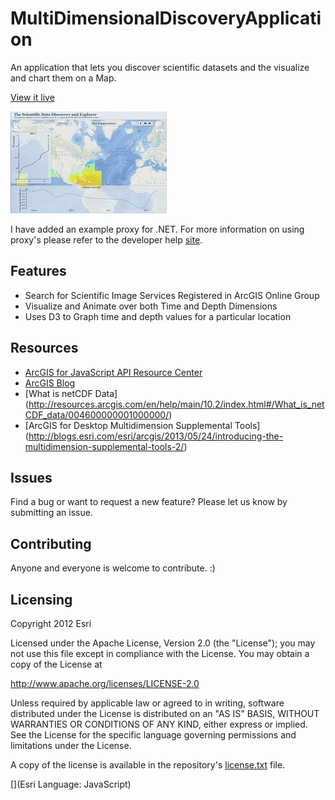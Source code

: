 MultiDimensionalDiscoveryApplication
====================================

An application that lets you discover scientific datasets and the visualize and chart them on a Map.

[View it live](http://dtc-sci01.esri.com/MultiDimensionImageService//)

![App](doc/MultiDimImageServer.jpg)

I have added an example proxy for .NET.  For more information on using proxy's please refer to the developer help [site](https://developers.arcgis.com/javascript/jshelp/ags_proxy.html).

## Features
* Search for Scientific Image Services Registered in ArcGIS Online Group
* Visualize and Animate over both Time and Depth Dimensions
* Uses D3 to Graph time and depth values for a particular location

## Resources

* [ArcGIS for JavaScript API Resource Center](http://help.arcgis.com/en/webapi/javascript/arcgis/index.html)
* [ArcGIS Blog](http://blogs.esri.com/esri/arcgis/)
* [What is netCDF Data] (http://resources.arcgis.com/en/help/main/10.2/index.html#/What_is_netCDF_data/004600000001000000/)
* [ArcGIS for Desktop Multidimension Supplemental Tools] (http://blogs.esri.com/esri/arcgis/2013/05/24/introducing-the-multidimension-supplemental-tools-2/)


## Issues

Find a bug or want to request a new feature?  Please let us know by submitting an issue.

## Contributing

Anyone and everyone is welcome to contribute. :)

## Licensing
Copyright 2012 Esri

Licensed under the Apache License, Version 2.0 (the "License");
you may not use this file except in compliance with the License.
You may obtain a copy of the License at

   http://www.apache.org/licenses/LICENSE-2.0

Unless required by applicable law or agreed to in writing, software
distributed under the License is distributed on an "AS IS" BASIS,
WITHOUT WARRANTIES OR CONDITIONS OF ANY KIND, either express or implied.
See the License for the specific language governing permissions and
limitations under the License.

A copy of the license is available in the repository's [license.txt](license.txt) file.

[](Esri Language: JavaScript)

